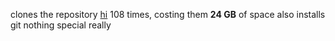 clones the repository [hi]([url](https://github.com/zaherbaveaur/hi)) 108 times, costing them **24 GB** of space
also installs git
nothing special really
